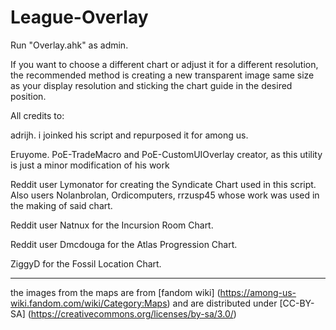 # League-Overlay

Run "Overlay.ahk" as admin.

If you want to choose a different chart or adjust it for a different resolution, the recommended method is creating a new transparent image same size as your display resolution and sticking the chart guide in the desired position.

All credits to:

adrijh. i joinked his script and repurposed it for among us.

Eruyome. PoE-TradeMacro and PoE-CustomUIOverlay creator, as this utility is just a minor modification of his work

Reddit user Lymonator for creating the Syndicate Chart used in this script. Also users Nolanbrolan, Ordicomputers, rrzusp45 whose work was used in the making of said chart.

Reddit user Natnux for the Incursion Room Chart.

Reddit user Dmcdouga for the Atlas Progression Chart.

ZiggyD  for the Fossil Location Chart.

------------------------------------------------------------------------------------------------------------------

the images from the maps are from [fandom wiki] (https://among-us-wiki.fandom.com/wiki/Category:Maps)
and are distributed under [CC-BY-SA] (https://creativecommons.org/licenses/by-sa/3.0/)